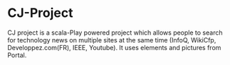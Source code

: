 # CJ-Project
CJ project is a scala-Play powered project which allows people to search for technology news on multiple sites at the same time (InfoQ, WikiCfp, Developpez.com(FR), IEEE, Youtube). It uses elements and pictures from Portal.

